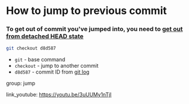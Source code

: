 # How to jump to previous commit

### To get out of commit you've jumped into, you need to [get out from detached HEAD state](/git/how-to-fix-head-detached-from)

```bash
git checkout d8d587
```

- `git` - base command
- `checkout` - jump to another commit
- `d8d587` - commit ID from [git log](/git/view_history_short)

group: jump


link_youtube: https://youtu.be/3uUUMy1nTjI
